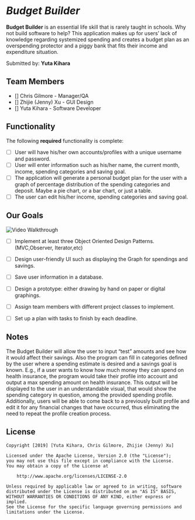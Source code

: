 # *Budget Builder*

**Budget Builder** is an essential life skill that is rarely taught in schools. Why not build software to help? This application makes up for users’ lack of knowledge regarding systemized spending and creates a budget plan as an overspending protector and a piggy bank that fits their income and expenditure situation.  


Submitted by: **Yuta Kihara**

## Team Members
* [] Chris Gilmore - Manager/QA
* [] Zhijie (Jenny) Xu - GUI Design
* [] Yuta Kihara - Software Developer

## Functionality

The following **required** functionality is complete:

* [ ] User will have his/her own accounts/profiles with a unique username and password.
* [ ] User will enter information such as his/her name, the current month, income, spending categories and saving goal. 
* [ ] The application will generate a personal budget plan for the user with a graph of percentage distribution of the spending categories and deposit. Maybe a pie chart, or a bar chart, or just a table.
* [ ] The user can edit his/her income, spending categories and saving goal.

## Our Goals

<img src='https://media.giphy.com/media/zd9wcDX4H4z4I/giphy.gif' title='Video Walkthrough' width='' alt='Video Walkthrough' />

* [ ] Implement at least three Object Oriented Design Patterns. (MVC,Observer, Iterator,etc)
* [ ] Design user-friendly UI such as displaying the Graph for spendings and savings.
* [ ] Save user information in a database.
* [ ] Design a prototype: either drawing by hand on paper or digital graphings.
* [ ] Assign team members with different project classes to implement.
* [ ] Set up a plan with tasks to finish by each deadline.


## Notes

The Budget Builder will allow the user to input “test” amounts and see how it would affect their savings. Also the program can fill in categories defined by the user where a spending estimate is desired and a savings goal is known. E.g., if a user wants to know how much money they can spend on health insurance, the program would take their profile into account and output a max spending amount on health insurance. This output will be displayed to the user in an understandable visual, that would show the spending category in question, among the provided spending profile. Additionally, users will be able to come back to a previously built profile and edit it for any financial changes that have occurred, thus eliminating the need to repeat the profile creation process.

## License

    Copyright [2019] [Yuta Kihara, Chris Gilmore, Zhijie (Jenny) Xu]

    Licensed under the Apache License, Version 2.0 (the "License");
    you may not use this file except in compliance with the License.
    You may obtain a copy of the License at

        http://www.apache.org/licenses/LICENSE-2.0

    Unless required by applicable law or agreed to in writing, software
    distributed under the License is distributed on an "AS IS" BASIS,
    WITHOUT WARRANTIES OR CONDITIONS OF ANY KIND, either express or implied.
    See the License for the specific language governing permissions and
    limitations under the License.
